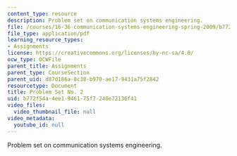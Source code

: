 ```yaml
---
content_type: resource
description: Problem set on communication systems engineering.
file: /courses/16-36-communication-systems-engineering-spring-2009/b772f54a4ee1946175f7240e72136f41_MIT16_36s09_assn02.pdf
file_type: application/pdf
learning_resource_types:
- Assignments
license: https://creativecommons.org/licenses/by-nc-sa/4.0/
ocw_type: OCWFile
parent_title: Assignments
parent_type: CourseSection
parent_uid: d87d186a-8c38-b970-ae17-9431a75f2842
resourcetype: Document
title: Problem Set No. 2
uid: b772f54a-4ee1-9461-75f7-240e72136f41
video_files:
  video_thumbnail_file: null
video_metadata:
  youtube_id: null
---
```

Problem set on communication systems engineering.